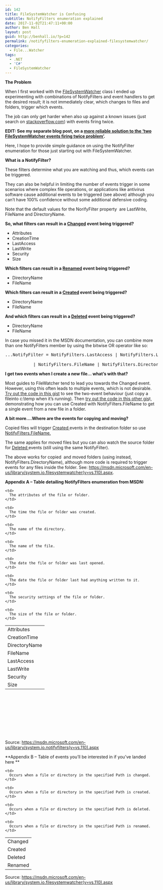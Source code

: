```yaml
---
id: 142
title: FileSystemWatcher is Confusing
subtitle: NotifyFilters enumeration explained
date: 2017-11-02T21:47:11+00:00
author: Ben Hall
layout: post
guid: http://benhall.io/?p=142
permalink: /notifyfilters-enumeration-explained-filesystemwatcher/
categories:
  - File...Watcher
tags:
  - .NET
  - 'C#'
  - FileSystemWatcher
---
```

**The Problem**

When I first worked with the [FileSystemWatcher](https://msdn.microsoft.com/en-us/library/system.io.filesystemwatcher(v=vs.110).aspx) class I ended up experimenting with combinations of NotifyFilters and event handlers to get the desired result; it is not immediately clear, which changes to files and folders, trigger which events.

The job can only get harder when also up against a known issues (just search on [stackoverflow.com](https://stackoverflow.com/search?q=filesystemwatcher+firing+twice)) with events firing twice.

**EDIT: See my separate blog post, on a [more reliable solution to the &#8216;two FileSystemWatcher events firing twice problem&#8217;](http://benhall.io/a-robust-solution-for-filesystemwatcher-firing-events-multiple-times/).**

Here, I hope to provide simple guidance on using the NotifyFilter enumeration for those just starting out with FileSystemWatcher.

**What is a NotifyFilter?**

These filters determine what you are watching and thus, which events can be triggered.

They can also be helpful in limiting the number of events trigger in some scenarios where complex file operations, or applications like antivirus software cause additional events to be triggered (see above) although you can&#8217;t have 100% confidence without some additional defensive coding.

Note that the default values for the NorifyFilter property  are LastWrite, FileName and DirectoryName.

**So, what filters can result in a <u>Changed</u> event being triggered?**

  * Attributes
  * CreationTime
  * LastAccess
  * LastWrite
  * Security
  * Size

**Which filters can result in a <u>Renamed</u> event being triggered?**

  * DirectoryName
  * FileName

**Which filters can result in a <u>Created</u> event being triggered?**

  * DirectoryName
  * FileName

**And which filters can result in a <u>Deleted</u> event being triggered?**

  * DirectoryName
  * FileName

In case you missed it in the MSDN documentation, you can combine more than one NotifyFilters member by using the bitwise OR operator like so:

<pre class="lang:c# decode:true">...NotifyFilter = NotifyFilters.LastAccess | NotifyFilters.LastWrite

           | NotifyFilters.FileName | NotifyFilters.DirectoryName;</pre>

**I get two events when I create a new file&#8230; what&#8217;s with that?**

Most guides to FileWatcher tend to lead you towards the Changed event. However, using this often leads to multiple events, which is not desirable. [Try out the code in this gist](https://gist.github.com/benbhall/ec6e6264fa6d4386908139ab521a7835) to see the two-event behaviour (just copy a fileinto c:\temp when it&#8217;s running). Then [try out the code in this other gis](https://gist.github.com/benbhall/b2b4abcc0df20571ed0a17a0b65fce0d)t, demonstrating how you can use Created with NotifyFilters.FileName to get a single event from a new file in a folder.

**A bit more….Where are the events for copying and moving?**

Copied files will trigger <span style="text-decoration: underline;">Created </span>events in the destination folder so use <span style="text-decoration: underline;">NotifyFilters.FileName.</span>

The same applies for moved files but you can also watch the source folder for <span style="text-decoration: underline;">Deleted </span>events (still using the same NotifyFilter).

The above works for copied  and moved folders (using instead, NotifyFilters.DirectoryName), although more code is required to trigger events for any files inside the folder. See: <https://msdn.microsoft.com/en-us/library/system.io.filesystemwatcher(v=vs.110).aspx>.

**Appendix A &#8211; Table detailing NotifyFilters enumeration from MSDN:**

<table style="height: 360px;" width="654">
  <tr>
    <td>
      Attributes
    </td>
    
    <td>
      The attributes of the file or folder.
    </td>
  </tr>
  
  <tr>
    <td>
      CreationTime
    </td>
    
    <td>
      The time the file or folder was created.
    </td>
  </tr>
  
  <tr>
    <td>
      DirectoryName
    </td>
    
    <td>
      The name of the directory.
    </td>
  </tr>
  
  <tr>
    <td>
      FileName
    </td>
    
    <td>
      The name of the file.
    </td>
  </tr>
  
  <tr>
    <td>
      LastAccess
    </td>
    
    <td>
      The date the file or folder was last opened.
    </td>
  </tr>
  
  <tr>
    <td>
      LastWrite
    </td>
    
    <td>
      The date the file or folder last had anything written to it.
    </td>
  </tr>
  
  <tr>
    <td>
      Security
    </td>
    
    <td>
      The security settings of the file or folder.
    </td>
  </tr>
  
  <tr>
    <td>
      Size
    </td>
    
    <td>
      The size of the file or folder.
    </td>
  </tr>
</table>

Source: https://msdn.microsoft.com/en-us/library/system.io.notifyfilters(v=vs.110).aspx

**Appendix B &#8211; Table of events you&#8217;ll be interested in if you&#8217;ve landed here **

<table>
  <tr>
    <td>
      Changed
    </td>
    
    <td>
      Occurs when a file or directory in the specified Path is changed.
    </td>
  </tr>
  
  <tr>
    <td>
      Created
    </td>
    
    <td>
      Occurs when a file or directory in the specified Path is created.
    </td>
  </tr>
  
  <tr>
    <td>
      Deleted
    </td>
    
    <td>
      Occurs when a file or directory in the specified Path is deleted.
    </td>
  </tr>
  
  <tr>
    <td>
      Renamed
    </td>
    
    <td>
      Occurs when a file or directory in the specified Path is renamed.
    </td>
  </tr>
</table>

Source: https://msdn.microsoft.com/en-us/library/system.io.filesystemwatcher(v=vs.110).aspx  
<a href="http://benhall.io/" rel="tag" style="display:none">CodeProject</a>